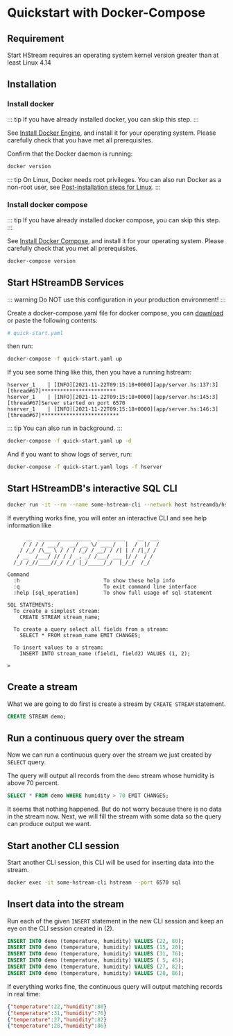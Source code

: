 # Quickstart with Docker-Compose

## Requirement

Start HStream requires an operating system kernel version greater than at least Linux 4.14

## Installation

### Install docker

::: tip
If you have already installed docker, you can skip this step.
:::

See [Install Docker Engine](https://docs.docker.com/engine/install/), and
install it for your operating system. Please carefully check that you have met all
prerequisites.

Confirm that the Docker daemon is running:

```sh
docker version
```

::: tip
On Linux, Docker needs root privileges. You can also run Docker as a
non-root user, see [Post-installation steps for Linux][non-root-docker].
:::

### Install docker compose

::: tip
If you have already installed docker compose, you can skip this step.
:::

See [Install Docker Compose](https://docs.docker.com/compose/install/), and
install it for your operating system. Please carefully check that you met all
prerequisites.

```sh
docker-compose version
```

## Start HStreamDB Services

::: warning
Do NOT use this configuration in your production environment!
:::

Create a docker-compose.yaml file for docker compose,
you can [download][quick-start.yaml] or paste the following contents:

```yaml
# quick-start.yaml
```

then run:

```sh
docker-compose -f quick-start.yaml up
```

If you see some thing like this, then you have a running hstream:

```
hserver_1    | [INFO][2021-11-22T09:15:18+0000][app/server.hs:137:3][thread#67]************************
hserver_1    | [INFO][2021-11-22T09:15:18+0000][app/server.hs:145:3][thread#67]Server started on port 6570
hserver_1    | [INFO][2021-11-22T09:15:18+0000][app/server.hs:146:3][thread#67]*************************
```

::: tip
You can also run in background.
:::

```sh
docker-compose -f quick-start.yaml up -d
```

And if you want to show logs of server, run:

```sh
docker-compose -f quick-start.yaml logs -f hserver
```

## Start HStreamDB's interactive SQL CLI

```sh
docker run -it --rm --name some-hstream-cli --network host hstreamdb/hstream:v0.9.0 hstream --port 6570 sql
```

If everything works fine, you will enter an interactive CLI and see help
information like

```
      __  _________________  _________    __  ___
     / / / / ___/_  __/ __ \/ ____/   |  /  |/  /
    / /_/ /\__ \ / / / /_/ / __/ / /| | / /|_/ /
   / __  /___/ // / / _, _/ /___/ ___ |/ /  / /
  /_/ /_//____//_/ /_/ |_/_____/_/  |_/_/  /_/

Command
  :h                           To show these help info
  :q                           To exit command line interface
  :help [sql_operation]        To show full usage of sql statement

SQL STATEMENTS:
  To create a simplest stream:
    CREATE STREAM stream_name;

  To create a query select all fields from a stream:
    SELECT * FROM stream_name EMIT CHANGES;

  To insert values to a stream:
    INSERT INTO stream_name (field1, field2) VALUES (1, 2);

>
```

## Create a stream

What we are going to do first is create a stream by `CREATE STREAM` statement.

```sql
CREATE STREAM demo;
```

## Run a continuous query over the stream

Now we can run a continuous query over the stream we just created by `SELECT`
query.

The query will output all records from the `demo` stream whose humidity is above
70 percent.

```sql
SELECT * FROM demo WHERE humidity > 70 EMIT CHANGES;
```

It seems that nothing happened. But do not worry because there is no data in the
stream now. Next, we will fill the stream with some data so the query can
produce output we want.

## Start another CLI session

Start another CLI session, this CLI will be used for inserting data into the
stream.

```sh
docker exec -it some-hstream-cli hstream --port 6570 sql
```

## Insert data into the stream

Run each of the given `INSERT` statement in the new CLI session and keep an eye on
the CLI session created in (2).

```sql
INSERT INTO demo (temperature, humidity) VALUES (22, 80);
INSERT INTO demo (temperature, humidity) VALUES (15, 20);
INSERT INTO demo (temperature, humidity) VALUES (31, 76);
INSERT INTO demo (temperature, humidity) VALUES ( 5, 45);
INSERT INTO demo (temperature, humidity) VALUES (27, 82);
INSERT INTO demo (temperature, humidity) VALUES (28, 86);
```

If everything works fine, the continuous query will output matching records in
real time:

```json
{"temperature":22,"humidity":80}
{"temperature":31,"humidity":76}
{"temperature":27,"humidity":82}
{"temperature":28,"humidity":86}
```

[non-root-docker]: https://docs.docker.com/engine/install/linux-postinstall/#manage-docker-as-a-non-root-user
[quick-start.yaml]: https://github.com/hstreamdb/hstream/raw/main/docker/quick-start.yaml
